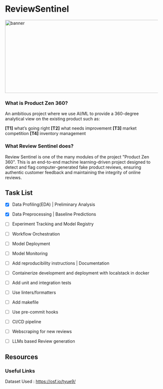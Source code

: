 # ReviewSentinel

<img width="1024" height="240" alt="banner" src="https://github.com/user-attachments/assets/ad63993f-e7cc-4599-97d8-3bbcc5b382ea">



### What is Product Zen 360?
An ambitious project where we use AI/ML to provide a 360-degree analytical view on the existing product such as:

**[T1]** what’s going right **[T2]** what needs improvement **[T3]** market competition **[T4]** inventory management



### What Review Sentinel does?
Review Sentinel is one of the many modules of the project "Product Zen 360".
This is an end-to-end machine learning-driven project designed to detect and flag computer-generated fake product reviews, ensuring authentic customer feedback and maintaining the integrity of online reviews.



## Task List
- [x] Data Profiling(EDA) | Preliminary Analysis
- [x] Data Preprocessing | Baseline Predictions
- [ ] Experiment Tracking and Model Registry
- [ ] Workflow Orchestration
- [ ] Model Deployment
- [ ] Model Monitoring
- [ ] Add reproducibility instructions | Documentation
- [ ] Containerize development and deployment with localstack in docker
- [ ] Add unit and integration tests
- [ ] Use linters/formatters
- [ ] Add makefile
- [ ] Use pre-commit hooks
- [ ] CI/CD pipeline
- [ ] Webscraping for new reviews
- [ ] LLMs based Review generation



## Resources
### Useful Links
Dataset Used : https://osf.io/tyue9/
